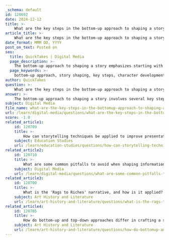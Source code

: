 ```yaml
---
_schema: default
id: 120692
date: 2024-12-12
title: >-
    What are the key steps in the bottom-up approach to shaping a story?
article_title: >-
    What are the key steps in the bottom-up approach to shaping a story?
date_format: MMM DD, YYYY
post_on_text: Posted on
seo:
  title: QuickTakes | Digital Media
  page_description: >-
    The bottom-up approach to shaping a story emphasizes starting with specific elements such as characters and scenes, developing them into a coherent narrative through character depth, vivid settings, and thematic integration.
  page_keywords: >-
    bottom-up approach, story shaping, key steps, character development, scene creation, world-building, narrative structure, themes, plot development, storytelling process
author: QuickTakes
question: >-
    What are the key steps in the bottom-up approach to shaping a story?
answer: >-
    The bottom-up approach to shaping a story involves several key steps that focus on building the narrative from the smallest details to create a larger, cohesive picture. Here are the essential steps in this approach:\n\n1. **Start with Specific Elements**: Begin by identifying specific characters, settings, or events that will serve as the foundation of your story. This could include detailed character traits, unique locations, or pivotal moments that will drive the narrative.\n\n2. **Character Development**: Focus on developing your characters deeply. Understand their motivations, backgrounds, and relationships. This depth will allow the audience to connect with them on an emotional level.\n\n3. **Create Vivid Scenes**: Craft specific scenes that highlight interactions and experiences of the characters. These scenes should be rich in detail and contribute to the overall atmosphere of the story.\n\n4. **Build the World**: Gradually expand the narrative to include the broader world in which your story takes place. This involves integrating the specific elements and scenes into a larger context, ensuring that they feel interconnected and relevant.\n\n5. **Establish Themes**: As you develop the story, identify and weave in overarching themes that resonate with the audience. These themes can emerge organically from the characters and their experiences.\n\n6. **Develop the Plot**: Once the characters and world are established, begin to outline the plot. This should include the inciting incident, rising action, climax, and resolution, all of which should feel like a natural progression from the details you've built.\n\n7. **Refine and Connect**: Finally, refine the narrative to ensure that all elements work together cohesively. This may involve revisiting earlier details to ensure they align with the overall story arc and themes.\n\nBy following these steps, storytellers can create a rich and immersive experience that resonates with audiences, particularly in genres like fantasy where world-building is crucial. The bottom-up approach emphasizes the importance of detail and character, allowing for a more organic and engaging storytelling process.
subject: Digital Media
file_name: what-are-the-key-steps-in-the-bottomup-approach-to-shaping-a-story.md
url: /learn/digital-media/questions/what-are-the-key-steps-in-the-bottomup-approach-to-shaping-a-story
score: -1.0
related_article1:
    id: 120709
    title: >-
        How can storytelling techniques be applied to improve presentation structure?
    subject: Education Studies
    url: /learn/education-studies/questions/how-can-storytelling-techniques-be-applied-to-improve-presentation-structure
related_article2:
    id: 120710
    title: >-
        What are some common pitfalls to avoid when shaping information into a story?
    subject: Digital Media
    url: /learn/digital-media/questions/what-are-some-common-pitfalls-to-avoid-when-shaping-information-into-a-story
related_article3:
    id: 120700
    title: >-
        What is the 'Rags to Riches' narrative, and how is it applied?
    subject: Art History and Literature
    url: /learn/art-history-and-literature/questions/what-is-the-rags-to-riches-narrative-and-how-is-it-applied
related_article4:
    id: 120705
    title: >-
        How do bottom-up and top-down approaches differ in crafting a story?
    subject: Art History and Literature
    url: /learn/art-history-and-literature/questions/how-do-bottomup-and-topdown-approaches-differ-in-crafting-a-story
---
```


&nbsp;